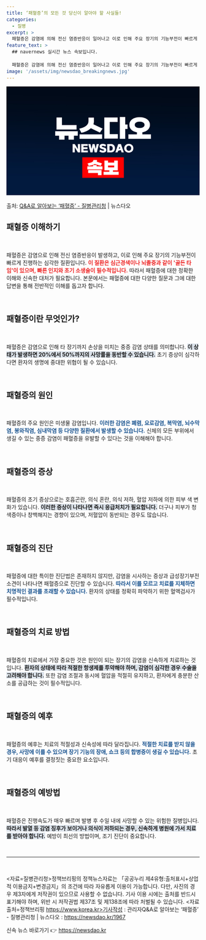```yaml
---
title: ‘패혈증’의 모든 것 당신이 알아야 할 사실들!
categories:
  - 질병
excerpt: >
  패혈증은 감염에 의해 전신 염증반응이 일어나고 이로 인해 주요 장기의 기능부전이 빠르게 진행하는 질환이다. …
feature_text: >
  ## navernews 실시간 뉴스 속보입니다.

  패혈증은 감염에 의해 전신 염증반응이 일어나고 이로 인해 주요 장기의 기능부전이 빠르게 진행하는 질환이다. …
image: '/assets/img/newsdao_breakingnews.jpg'
---
```


![뉴스다오 속보](/assets/img/newsdao_breakingnews.jpg)

<p>출처: <a href="https://newsdao.kr/1967" rel="dofollow">Q&A로 알아보는 ‘패혈증’ - 질병관리청</a> | 뉴스다오</p>

<h2 data-ke-size="size26">패혈증 이해하기</h2>

<p data-ke-size="size16">&nbsp;</p>

패혈증은 감염으로 인해 전신 염증반응이 발생하고, 이로 인해 주요 장기의 기능부전이 빠르게 진행하는 심각한 질환입니다. <b><span style="color: #ee2323;">이 질환은 심근경색이나 뇌졸중과 같이 '골든 타임'이 있으며, 빠른 인지와 초기 소생술이 필수적입니다.</span></b> 따라서 패혈증에 대한 정확한 이해와 신속한 대처가 필요합니다. 본문에서는 패혈증에 대한 다양한 질문과 그에 대한 답변을 통해 전반적인 이해를 돕고자 합니다.

<p data-ke-size="size16">&nbsp;</p>

<h2 data-ke-size="size26">패혈증이란 무엇인가?</h2>

<p data-ke-size="size16">&nbsp;</p>

패혈증은 감염으로 인해 타 장기까지 손상을 미치는 중증 감염 상태를 의미합니다. <b><span style="background-color: #21538527;">이 상태가 발생하면 20%에서 50%까지의 사망률을 동반할 수 있습니다.</span></b> 초기 증상이 심각하다면 환자의 생명에 중대한 위협이 될 수 있습니다.

<p data-ke-size="size16">&nbsp;</p>

<h2 data-ke-size="size26">패혈증의 원인</h2>

<p data-ke-size="size16">&nbsp;</p>

패혈증의 주요 원인은 미생물 감염입니다. <b><span style="color: #1a5490;">이러한 감염은 폐렴, 요로감염, 복막염, 뇌수막염, 봉와직염, 심내막염 등 다양한 질환에서 발생할 수 있습니다.</span></b> 신체의 모든 부위에서 생길 수 있는 중증 감염이 패혈증을 유발할 수 있다는 것을 이해해야 합니다.

<p data-ke-size="size16">&nbsp;</p>

<h2 data-ke-size="size26">패혈증의 증상</h2>

<p data-ke-size="size16">&nbsp;</p>

패혈증의 초기 증상으로는 호흡곤란, 의식 혼란, 의식 저하, 혈압 저하에 의한 피부 색 변화가 있습니다. <b><span style="background-color: #21538527;">이러한 증상이 나타나면 즉시 응급처치가 필요합니다.</span></b> 더구나 피부가 청색증이나 창백해지는 경향이 있으며, 저혈압이 동반되는 경우도 많습니다.

<p data-ke-size="size16">&nbsp;</p>

<h2 data-ke-size="size26">패혈증의 진단</h2>

<p data-ke-size="size16">&nbsp;</p>

패혈증에 대한 특이한 진단법은 존재하지 않지만, 감염을 시사하는 증상과 급성장기부전 소견이 나타나면 패혈증으로 진단할 수 있습니다. <b><span style="color: #1a5490;">따라서 이를 모르고 치료를 지체하면 치명적인 결과를 초래할 수 있습니다.</span></b> 환자의 상태를 정확히 파악하기 위한 혈액검사가 필수적입니다.

<p data-ke-size="size16">&nbsp;</p>

<h2 data-ke-size="size26">패혈증의 치료 방법</h2>

<p data-ke-size="size16">&nbsp;</p>

패혈증의 치료에서 가장 중요한 것은 원인이 되는 장기의 감염을 신속하게 치료하는 것입니다. <b><span style="background-color: #21538527;">환자의 상태에 따라 적절한 항생제를 투약해야 하며, 감염이 심각한 경우 수술을 고려해야 합니다.</span></b> 또한 감염 조절과 동시에 혈압을 적절히 유지하고, 환자에게 충분한 산소를 공급하는 것이 필수적입니다.

<p data-ke-size="size16">&nbsp;</p>

<h2 data-ke-size="size26">패혈증의 예후</h2>

<p data-ke-size="size16">&nbsp;</p>

패혈증의 예후는 치료의 적절성과 신속성에 따라 달라집니다. <b><span style="color: #1a5490;">적절한 치료를 받지 않을 경우, 사망에 이를 수 있으며 장기 기능의 장애, 쇼크 등의 합병증이 생길 수 있습니다.</span></b> 초기 대응이 예후를 결정짓는 중요한 요소입니다.

<p data-ke-size="size16">&nbsp;</p>

<h2 data-ke-size="size26">패혈증의 예방법</h2>

<p data-ke-size="size16">&nbsp;</p>

패혈증은 진행속도가 매우 빠르며 발병 후 수일 내에 사망할 수 있는 위험한 질병입니다. <b><span style="background-color: #21538527;">따라서 발열 등 감염 징후가 보이거나 의식이 저하되는 경우, 신속하게 병원에 가서 치료를 받아야 합니다.</span></b> 예방이 최선의 방법이며, 조기 진단이 중요합니다.

<p data-ke-size="size16">&nbsp;</p>

<hr/>

<p data-ke-size="size16">&nbsp;</p>

<자료=질병관리청>정책브리핑의 정책뉴스자료는 「공공누리 제4유형:출처표시+상업적 이용금지+변경금지」의 조건에 따라 자유롭게 이용이 가능합니다. 다만, 사진의 경우 제3자에게 저작권이 있으므로 사용할 수 없습니다. 기사 이용 시에는 출처를 반드시 표기해야 하며, 위반 시 저작권법 제37조 및 제138조에 따라 처벌될 수 있습니다. <자료출처=정책브리핑 https://www.korea.kr>기사작성 : 관리자Q&A로 알아보는 ‘패혈증’ - 질병관리청 | 뉴스다오  : https://newsdao.kr/1967 

신속 뉴스 바로가기 👉 <a href="https://newsdao.kr" rel="dofollow">https://newsdao.kr</a>



